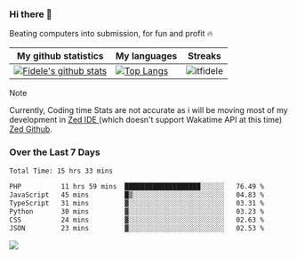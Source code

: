 ### Hi there 👋
<p>Beating computers into submission, for fun and profit 🔥</p>

|My github statistics|My languages|Streaks|
|-|-|-|
|[![Fidele's github stats](https://github-readme-stats.vercel.app/api?username=itfidele&count_private=true&show_icons=true&theme=dark&hide_title=true)](https://github.com/itfidele)|[![Top Langs](https://github-readme-stats.vercel.app/api/top-langs/?username=itfidele&show_icons=true&langs_count=8&theme=dark&layout=compact&hide_title=true)](https://github.com/itfidele)|![itfidele](https://github-readme-streak-stats.herokuapp.com/?user=itfidele&theme=dark)

> [!NOTE]  
> Currently, Coding time Stats are not accurate as i will be moving most of my development in <a href="https://zed.dev" target="_blank"> Zed IDE </a> (which doesn't support Wakatime API at this time) <a href="https://github.com/zed-industries/zed">Zed Github</a>.

### Over the Last 7 Days
<!--START_SECTION:waka-->

```txt
Total Time: 15 hrs 33 mins

PHP          11 hrs 59 mins  ███████████████████░░░░░░   76.49 %
JavaScript   45 mins         █▒░░░░░░░░░░░░░░░░░░░░░░░   04.83 %
TypeScript   31 mins         ▓░░░░░░░░░░░░░░░░░░░░░░░░   03.31 %
Python       30 mins         ▓░░░░░░░░░░░░░░░░░░░░░░░░   03.23 %
CSS          24 mins         ▓░░░░░░░░░░░░░░░░░░░░░░░░   02.63 %
JSON         23 mins         ▓░░░░░░░░░░░░░░░░░░░░░░░░   02.53 %
```

<!--END_SECTION:waka-->



![](https://komarev.com/ghpvc/?username=itfidele)
